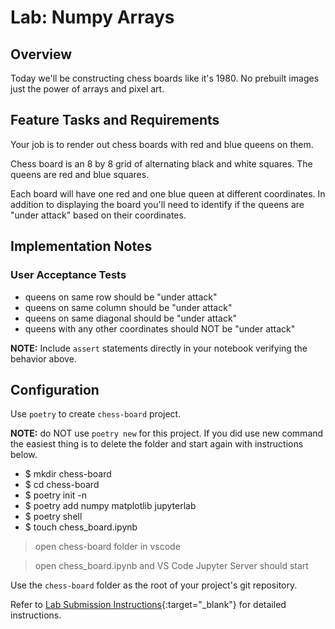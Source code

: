 # Lab: Numpy Arrays

## Overview

Today we'll be constructing chess boards like it's 1980. No prebuilt images just the power of arrays and pixel art.

## Feature Tasks and Requirements

Your job is to render out chess boards with red and blue queens on them.

Chess board is an 8 by 8 grid of alternating black and white squares. The queens are red and blue squares.

Each board will have one red and one blue queen at different coordinates. In addition to displaying the board you'll need to identify if the queens are "under attack" based on their coordinates.

## Implementation Notes

### User Acceptance Tests

- queens on same row should be "under attack"
- queens on same column should be "under attack"
- queens on same diagonal should be "under attack"
- queens with any other coordinates should NOT be "under attack"

**NOTE:** Include `assert` statements directly in your notebook verifying the behavior above.

## Configuration

Use `poetry` to create `chess-board` project.

**NOTE:** do NOT use `poetry new` for this project. If you did use new command the easiest thing is to delete the folder and start again with instructions below.

- $ mkdir chess-board
- $ cd chess-board
- $ poetry init -n
- $ poetry add numpy matplotlib jupyterlab
- $ poetry shell
- $ touch chess_board.ipynb

> open chess-board folder in vscode

> open chess_board.ipynb and VS Code Jupyter Server should start

Use the `chess-board` folder as the root of your project's git repository.

Refer to [Lab Submission Instructions](../../../reference/submission-instructions/labs/){:target="_blank"} for detailed instructions.

